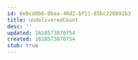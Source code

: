 ```yaml
---
id: 6ebcd0b6-0bea-40d2-bf21-85bc226b9163
title: undeliveredCount
desc: ''
updated: 1618573870754
created: 1618573870754
stub: true
---
```


